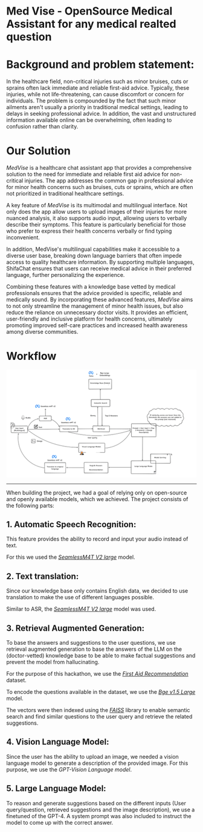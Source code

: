 # Med Vise  - OpenSource  Medical Assistant for any medical realted question 




# Background and problem statement:

In the healthcare field, non-critical injuries such as minor bruises, cuts or sprains often lack immediate and reliable first-aid advice. Typically, these injuries, while not life-threatening, can cause discomfort or concern for individuals. The problem is compounded by the fact that such minor ailments aren't usually a priority in traditional medical settings, leading to delays in seeking professional advice. In addition, the vast and unstructured information available online can be overwhelming, often leading to confusion rather than clarity.

# Our Solution

*MedVise* is a healthcare chat assistant app that provides a comprehensive solution to the need for immediate and reliable first aid advice for non-critical injuries. The app addresses the common gap in professional advice for minor health concerns such as bruises, cuts or sprains, which are often not prioritized in traditional healthcare settings.

A key feature of *MedVise* is its multimodal and multilingual interface. Not only does the app allow users to upload images of their injuries for more nuanced analysis, it also supports audio input, allowing users to verbally describe their symptoms. This feature is particularly beneficial for those who prefer to express their health concerns verbally or find typing inconvenient.

In addition, MedVise's multilingual capabilities make it accessible to a diverse user base, breaking down language barriers that often impede access to quality healthcare information. By supporting multiple languages, ShifaChat ensures that users can receive medical advice in their preferred language, further personalizing the experience.

Combining these features with a knowledge base vetted by medical professionals ensures that the advice provided is specific, reliable and medically sound. By incorporating these advanced features, *MedVise* aims to not only streamline the management of minor health issues, but also reduce the reliance on unnecessary doctor visits. It provides an efficient, user-friendly and inclusive platform for health concerns, ultimately promoting improved self-care practices and increased health awareness among diverse communities.

# Workflow

![Workflow](/Workflow.png)


---
When building the project, we had a goal of relying only on open-source and openly available models, which we achieved. The project consists of the following parts:

## 1. Automatic Speech Recognition:

This feature provides the ability to record and input your audio instead of text.

For this we used the *[SeamlessM4T V2 large](https://huggingface.co/facebook/seamless-m4t-v2-large)* model.

## 2. Text translation:

Since our knowledge base only contains English data, we decided to use translation to make the use of different languages possible.

Similar to ASR, the *[SeamlessM4T V2 large](https://huggingface.co/facebook/seamless-m4t-v2-large)* model was used.

## 3. Retrieval Augmented Generation:

To base the answers and suggestions to the user questions, we use retrieval augmented generation to base the answers of the LLM on the (doctor-vetted) knowledge base to be able to make factual suggestions and prevent the model from hallucinating.

For the purpose of this hackathon, we use the *[First Aid Recommendation](https://huggingface.co/datasets/badri55/First_aid__dataset)* dataset.

To encode the questions available in the dataset, we use the *[Bge v1.5 Large](https://huggingface.co/BAAI/bge-large-en-v1.5)* model.

The vectors were then indexed using the *[FAISS](https://github.com/facebookresearch/faiss)* library to enable semantic search and find similar questions to the user query and retrieve the related suggestions.

## 4. Vision Language Model:

Since the user has the ability to upload an image, we needed a vision language model to generate a description of the provided image. For this purpose, we use the *GPT-Vision Language model*.

## 5. Large Language Model:

To reason and generate suggestions based on the different inputs (User query/question, retrieved suggestions and the image description), we use a finetuned of the GPT-4. A system prompt was also included to instruct the model to come up with the correct answer.


